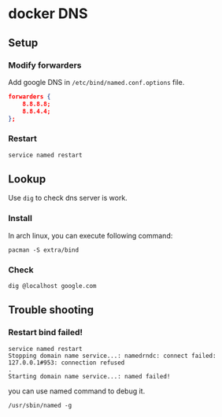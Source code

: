 # docker DNS

## Setup

### Modify forwarders

Add google DNS in `/etc/bind/named.conf.options` file.  

```json
forwarders {
    8.8.8.8;
    8.8.4.4;
};
```

### Restart

```shell
service named restart
```

## Lookup

Use `dig` to check dns server is work.  

### Install

In arch linux, you can execute following command:  

```shell
pacman -S extra/bind
```

### Check

```shell
dig @localhost google.com
```

## Trouble shooting

### Restart bind failed!

```shell
service named restart
Stopping domain name service...: namedrndc: connect failed: 127.0.0.1#953: connection refused
.
Starting domain name service...: named failed!
```

you can use named command to debug it.  

```shell
/usr/sbin/named -g
```